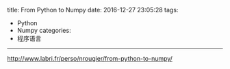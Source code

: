 title: From Python to Numpy
date: 2016-12-27 23:05:28
tags:
- Python
- Numpy
categories:
- 程序语言
---

http://www.labri.fr/perso/nrougier/from-python-to-numpy/